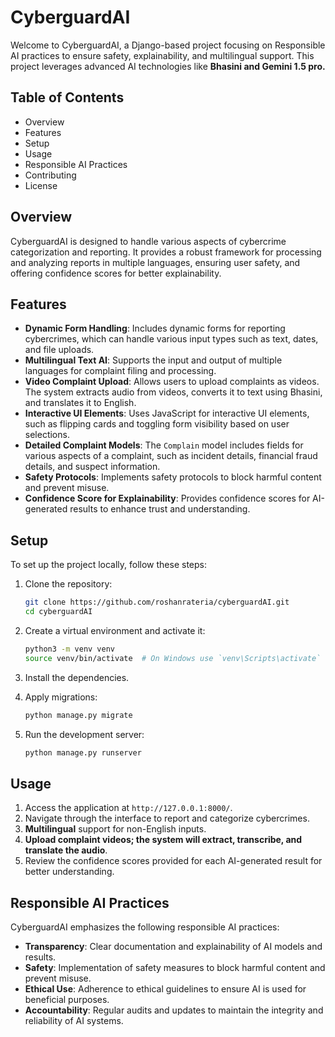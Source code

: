 # CyberguardAI

Welcome to CyberguardAI, a Django-based project focusing on Responsible AI practices to ensure safety, explainability, and multilingual support. This project leverages advanced AI technologies like **Bhasini and Gemini 1.5 pro.**

## Table of Contents
- Overview
- Features
- Setup
- Usage
- Responsible AI Practices
- Contributing
- License

## Overview
CyberguardAI is designed to handle various aspects of cybercrime categorization and reporting. It provides a robust framework for processing and analyzing reports in multiple languages, ensuring user safety, and offering confidence scores for better explainability.

## Features
- **Dynamic Form Handling**: Includes dynamic forms for reporting cybercrimes, which can handle various input types such as text, dates, and file uploads.
- **Multilingual Text AI**: Supports the input and output of multiple languages for complaint filing and processing.
- **Video Complaint Upload**: Allows users to upload complaints as videos. The system extracts audio from videos, converts it to text using Bhasini, and translates it to English.
- **Interactive UI Elements**: Uses JavaScript for interactive UI elements, such as flipping cards and toggling form visibility based on user selections.
- **Detailed Complaint Models**: The `Complain` model includes fields for various aspects of a complaint, such as incident details, financial fraud details, and suspect information.
- **Safety Protocols**: Implements safety protocols to block harmful content and prevent misuse.
- **Confidence Score for Explainability**: Provides confidence scores for AI-generated results to enhance trust and understanding.

## Setup
To set up the project locally, follow these steps:

1. Clone the repository:
   ```bash
   git clone https://github.com/roshanrateria/cyberguardAI.git
   cd cyberguardAI
   ```

2. Create a virtual environment and activate it:
   ```bash
   python3 -m venv venv
   source venv/bin/activate  # On Windows use `venv\Scripts\activate`
   ```

3. Install the dependencies.

4. Apply migrations:
   ```bash
   python manage.py migrate
   ```

5. Run the development server:
   ```bash
   python manage.py runserver
   ```

## Usage
1. Access the application at `http://127.0.0.1:8000/`.
2. Navigate through the interface to report and categorize cybercrimes.
3. **Multilingual** support for non-English inputs.
4. **Upload complaint videos; the system will extract, transcribe, and translate the audio**.
5. Review the confidence scores provided for each AI-generated result for better understanding.

## Responsible AI Practices
CyberguardAI emphasizes the following responsible AI practices:
- **Transparency**: Clear documentation and explainability of AI models and results.
- **Safety**: Implementation of safety measures to block harmful content and prevent misuse.
- **Ethical Use**: Adherence to ethical guidelines to ensure AI is used for beneficial purposes.
- **Accountability**: Regular audits and updates to maintain the integrity and reliability of AI systems.
